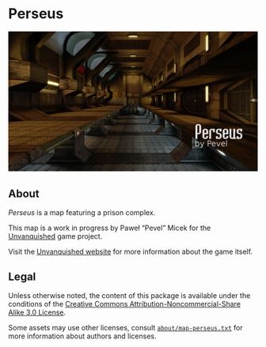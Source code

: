 Perseus
=======

![Perseus levelshot](meta/perseus/perseus.png)


About
-----

_Perseus_ is a map featuring a prison complex.

This map is a work in progress by Paweł “Pevel” Micek for the [Unvanquished](https://unvanquished.net) game project. 

Visit the [Unvanquished website](https://unvanquished.net/) for more information about the game itself.


Legal
-----

Unless otherwise noted, the content of this package is available under the conditions of the [Creative Commons Attribution-Noncommercial-Share Alike 3.0 License](https://creativecommons.org/licenses/by-nc-sa/3.0/).

Some assets may use other licenses, consult [`about/map-perseus.txt`](about/map-perseus.txt) for more information about authors and licenses.
